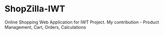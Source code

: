 # ShopZilla-IWT
Online Shopping Web Application for IWT Project. My contribution - Product Management, Cart, Orders, Calculations
